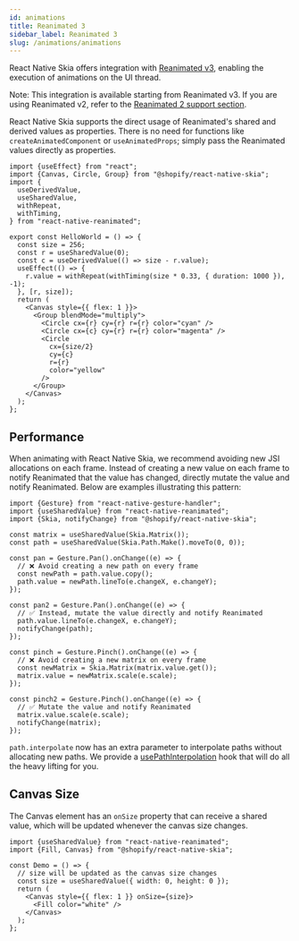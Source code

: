```yaml
---
id: animations
title: Reanimated 3
sidebar_label: Reanimated 3
slug: /animations/animations
---
```


React Native Skia offers integration with [Reanimated v3](https://docs.swmansion.com/react-native-reanimated/), enabling the execution of animations on the UI thread.

Note: This integration is available starting from Reanimated v3. If you are using Reanimated v2, refer to the [Reanimated 2 support section](#reanimated-2).

React Native Skia supports the direct usage of Reanimated's shared and derived values as properties. There is no need for functions like `createAnimatedComponent` or `useAnimatedProps`; simply pass the Reanimated values directly as properties.

```tsx twoslash
import {useEffect} from "react";
import {Canvas, Circle, Group} from "@shopify/react-native-skia";
import {
  useDerivedValue,
  useSharedValue,
  withRepeat,
  withTiming,
} from "react-native-reanimated";

export const HelloWorld = () => {
  const size = 256;
  const r = useSharedValue(0);
  const c = useDerivedValue(() => size - r.value);
  useEffect(() => {
    r.value = withRepeat(withTiming(size * 0.33, { duration: 1000 }), -1);
  }, [r, size]);
  return (
    <Canvas style={{ flex: 1 }}>
      <Group blendMode="multiply">
        <Circle cx={r} cy={r} r={r} color="cyan" />
        <Circle cx={c} cy={r} r={r} color="magenta" />
        <Circle
          cx={size/2}
          cy={c}
          r={r}
          color="yellow"
        />
      </Group>
    </Canvas>
  );
};
```

## Performance

When animating with React Native Skia, we recommend avoiding new JSI allocations on each frame. Instead of creating a new value on each frame to notify Reanimated that the value has changed, directly mutate the value and notify Reanimated. Below are examples illustrating this pattern:

```tsx twoslash
import {Gesture} from "react-native-gesture-handler";
import {useSharedValue} from "react-native-reanimated";
import {Skia, notifyChange} from "@shopify/react-native-skia";

const matrix = useSharedValue(Skia.Matrix());
const path = useSharedValue(Skia.Path.Make().moveTo(0, 0));

const pan = Gesture.Pan().onChange((e) => {
  // ❌ Avoid creating a new path on every frame
  const newPath = path.value.copy();
  path.value = newPath.lineTo(e.changeX, e.changeY);
});

const pan2 = Gesture.Pan().onChange((e) => {
  // ✅ Instead, mutate the value directly and notify Reanimated
  path.value.lineTo(e.changeX, e.changeY);
  notifyChange(path);
});

const pinch = Gesture.Pinch().onChange((e) => {
  // ❌ Avoid creating a new matrix on every frame
  const newMatrix = Skia.Matrix(matrix.value.get());
  matrix.value = newMatrix.scale(e.scale);
});

const pinch2 = Gesture.Pinch().onChange((e) => {
  // ✅ Mutate the value and notify Reanimated
  matrix.value.scale(e.scale);
  notifyChange(matrix);
});
```

`path.interpolate` now has an extra parameter to interpolate paths without allocating new paths. We provide a [usePathInterpolation](/docs/animations/hooks#usepathinterpolation) hook that will do all the heavy lifting for you.

## Canvas Size

The Canvas element has an `onSize` property that can receive a shared value, which will be updated whenever the canvas size changes.

```tsx twoslash
import {useSharedValue} from "react-native-reanimated";
import {Fill, Canvas} from "@shopify/react-native-skia";

const Demo = () => {
  // size will be updated as the canvas size changes
  const size = useSharedValue({ width: 0, height: 0 });
  return (
    <Canvas style={{ flex: 1 }} onSize={size}>
      <Fill color="white" />
    </Canvas>
  );
};
```